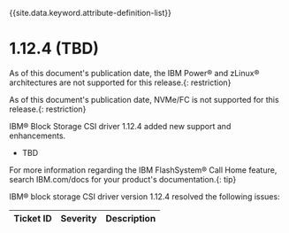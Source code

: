 
{{site.data.keyword.attribute-definition-list}}

# 1.12.4 (TBD)

As of this document's publication date, the IBM Power® and zLinux® architectures are not supported for this release.{: restriction}

As of this document's publication date, NVMe/FC is not supported for this release.{: restriction}

IBM® Block Storage CSI driver 1.12.4 added new support and enhancements.
- TBD

For more information regarding the IBM FlashSystem® Call Home feature, search IBM.com/docs for your product's documentation.{: tip}

IBM® block storage CSI driver version 1.12.4 resolved the following issues:

|Ticket ID|Severity|Description|
|---------|--------|-----------|
